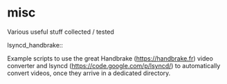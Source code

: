 misc
====

Various useful stuff collected / tested


lsyncd_handbrake::

Example scripts to use the great Handbrake (https://handbrake.fr) video converter
and lsyncd (https://code.google.com/p/lsyncd/) to automatically convert videos, once
they arrive in a dedicated directory.


